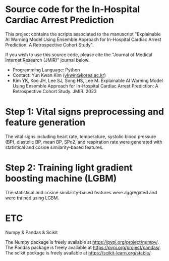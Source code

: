 # Source code for the In-Hospital Cardiac Arrest Prediction

This project contains the scripts associated to the manuscript "Explainable AI Warning Model Using Ensemble Approach for In-Hospital Cardiac Arrest Prediction: A Retrospective Cohort Study".


If you wish to use this source code, please cite the "Journal of Medical Internet Research (JMIR)" journal below.

- Programming Language: Python
- Contact: Yun Kwan Kim (ykwin@korea.ac.kr)
- Kim YK, Koo JH, Lee SJ, Song HS, Lee M. Explainable AI Warning Model Using Ensemble Approach for In-Hospital Cardiac Arrest Prediction: A Retrospective Cohort Study. JMIR. 2023

# Step 1: Vital signs preprocessing and feature generation
The vital signs including heart rate, temperature, systolic blood pressure (BP), diastolic BP, mean BP, SPo2, and respiration rate were generated with statistical and cosine similarity-based features.

# Step 2: Training light gradient boosting machine (LGBM)
The statistical and cosine similarity-based features were aggregated and were trained using LGBM.

# ETC
Numpy & Pandas & Scikit

The Numpy package is freely available at https://pypi.org/project/numpy/.
The Pandas package is freely available at https://pypi.org/project/pandas/.
The scikit package is freely available at https://scikit-learn.org/stable/.
